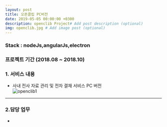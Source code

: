 ```yaml
---
layout: post
title: 오픈클립 PC버전 
date: 2019-05-05 00:00:00 +0300
description: openclib Project# Add post description (optional)
img: openclib.jpg # Add image post (optional)
---
```

### Stack : nodeJs,angularJs,electron
### 프로젝트 기간 (2018.08 ~ 2018.10)
### 1. 서비스 내용
- 사내 전사 자료 관리 및 전자 결재 서비스 PC 버전  
![openclib1]({{site.baseurl}}/assets/img/openclib1.jpg)  

---------------------------------------
### 2.담당 업무
- 
#### 
        
#### 

